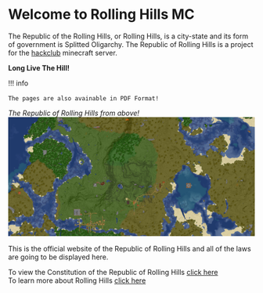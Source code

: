 # Welcome to Rolling Hills MC

The Republic of the Rolling Hills, or Rolling Hills, is a city-state and its form of government is Splitted Oligarchy. The Republic of Rolling Hills is a project for the [hackclub](https://hackclub.com) minecraft server.

**Long Live The Hill!**

!!! info

    The pages are also avainable in PDF Format!

_The Republic of Rolling Hills from above!_
![rolling hills](img/rolling_hills.png)

This is the official website of the Republic of Rolling Hills and all of the laws are going to be displayed here.

To view the Constitution of the Republic of Rolling Hills [click here](./legal/constitution.md)  
To learn more about Rolling Hills [click here](./about.md)
